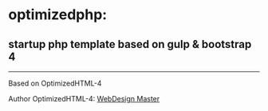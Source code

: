 <h1>optimizedphp:</h1>
<h2>startup php template based on gulp & bootstrap 4</h2>
<hr>
<p>Based on OptimizedHTML-4</p>

<p>Author OptimizedHTML-4: <a href="http://webdesign-master.ru" target="_blank">WebDesign Master</a></p>

